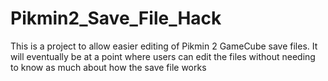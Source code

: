 # Pikmin2_Save_File_Hack
This is a project to allow easier editing of Pikmin 2 GameCube save files. It will eventually be at a point where users can edit the files without needing to know as much about how the save file works
